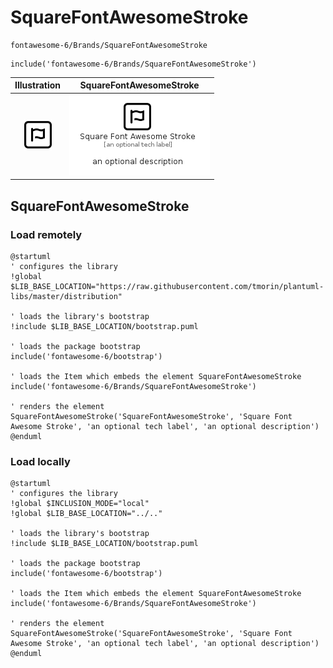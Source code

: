# SquareFontAwesomeStroke


```text
fontawesome-6/Brands/SquareFontAwesomeStroke
```

```text
include('fontawesome-6/Brands/SquareFontAwesomeStroke')
```



| Illustration | SquareFontAwesomeStroke |
| :---: | :---: |
| ![illustration for Illustration](../../fontawesome-6/Brands/SquareFontAwesomeStroke.png) | ![illustration for SquareFontAwesomeStroke](../../fontawesome-6/Brands/SquareFontAwesomeStroke.Local.png) |




## SquareFontAwesomeStroke

### Load remotely
```plantuml
@startuml
' configures the library
!global $LIB_BASE_LOCATION="https://raw.githubusercontent.com/tmorin/plantuml-libs/master/distribution"

' loads the library's bootstrap
!include $LIB_BASE_LOCATION/bootstrap.puml

' loads the package bootstrap
include('fontawesome-6/bootstrap')

' loads the Item which embeds the element SquareFontAwesomeStroke
include('fontawesome-6/Brands/SquareFontAwesomeStroke')

' renders the element
SquareFontAwesomeStroke('SquareFontAwesomeStroke', 'Square Font Awesome Stroke', 'an optional tech label', 'an optional description')
@enduml
```

### Load locally
```plantuml
@startuml
' configures the library
!global $INCLUSION_MODE="local"
!global $LIB_BASE_LOCATION="../.."

' loads the library's bootstrap
!include $LIB_BASE_LOCATION/bootstrap.puml

' loads the package bootstrap
include('fontawesome-6/bootstrap')

' loads the Item which embeds the element SquareFontAwesomeStroke
include('fontawesome-6/Brands/SquareFontAwesomeStroke')

' renders the element
SquareFontAwesomeStroke('SquareFontAwesomeStroke', 'Square Font Awesome Stroke', 'an optional tech label', 'an optional description')
@enduml
```


